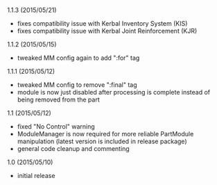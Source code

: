 1.1.3 (2015/05/21)
- fixes compatibility issue with Kerbal Inventory System (KIS)
- fixes compatibility issue with Kerbal Joint Reinforcement (KJR)

1.1.2 (2015/05/15)
- tweaked MM config again to add ":for" tag

1.1.1 (2015/05/12)
- tweaked MM config to remove ":final" tag
- module is now just disabled after processing is complete instead of being removed from the part

1.1 (2015/05/12)
- fixed "No Control" warning
- ModuleManager is now required for more reliable PartModule manipulation (latest version is included in release package)
- general code cleanup and commenting

1.0 (2015/05/10)
- initial release
